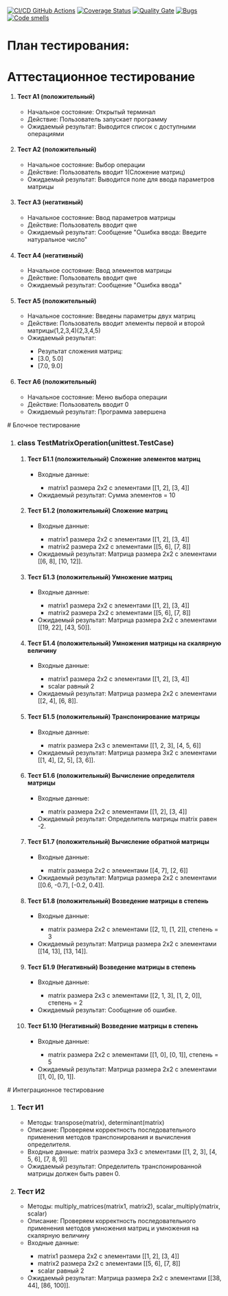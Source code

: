 [![CI/CD GitHub Actions](https://github.com/Student5427/Test2/actions/workflows/python-app.yml/badge.svg)](https://github.com/Student5427/Test2/actions/workflows/python-app.yml)
[![Coverage Status](https://coveralls.io/repos/github/Student5427/Test2/badge.svg?branch=main)](https://coveralls.io/github/Student5427/Test2?branch=main)
[![Quality Gate](https://sonarcloud.io/api/project_badges/measure?project=Student5427_Test2&metric=alert_status)](https://sonarcloud.io/dashboard?id=Student5427_Test2)
[![Bugs](https://sonarcloud.io/api/project_badges/measure?project=Student5427_Test2&metric=bugs)](https://sonarcloud.io/summary/new_code?id=Student5427_Test2)
[![Code smells](https://sonarcloud.io/api/project_badges/measure?project=Student5427_Test2&metric=code_smells)](https://sonarcloud.io/dashboard?id=Student5427_Test2)

# План тестирования:

# Аттестационное тестирование
<ol>
   <li>
      <h4> Тест А1 (положительный) </h4>
      <ul>
         <li> Начальное состояние: Открытый терминал </li>
         <li> Действие: Пользователь запускает программу</li>
         <li> Ожидаемый результат: Выводится список с доступными операциями</li>
      </ul>
   </li> 
   <li>               
      <h4> Тест А2 (положительный) </h4>
      <ul>
         <li> Начальное состояние: Выбор операции </li>
         <li> Действие: Пользователь вводит 1(Сложение матриц) </li>
         <li> Ожидаемый результат: Выводится поле для ввода параметров матрицы </li>
      </ul>
   </li>           
   <li>            
      <h4> Тест А3 (негативный) </h4>
      <ul>
         <li> Начальное состояние: Ввод параметров матрицы </li>
         <li> Действие: Пользователь вводит qwe </li>
         <li> Ожидаемый результат: Сообщение "Ошибка ввода: Введите натуральное число" </li>
      </ul>
   </li>
   <li>            
      <h4> Тест А4 (негативный) </h4>
      <ul>
         <li> Начальное состояние: Ввод элементов матрицы </li>
         <li> Действие: Пользователь вводит qwe </li>
         <li> Ожидаемый результат: Сообщение "Ошибка ввода" </li>
      </ul>
   </li>
   <li>             
      <h4> Тест А5 (положительный) </h4>
      <ul>
         <li> Начальное состояние: Введены параметры двух матриц </li>
         <li> Действие: Пользователь вводит элементы первой и второй матрицы(1,2,3,4)(2,3,4,5)</li>
         <li> Ожидаемый результат: </li>
		 <ul>
			<li>Результат сложения матриц: </li>
			<li>[3.0, 5.0] </li>
			<li>[7.0, 9.0] </li>
		 </ul>
      </ul>
   </li>
   <li>              
      <h4> Тест А6 (положительный) </h4>
      <ul>
         <li> Начальное состояние: Меню выбора операции </li>
         <li> Действие: Пользователь вводит 0 </li>
         <li> Ожидаемый результат: Программа завершена </li>
      </ul>
   </li>
</ol>
# Блочное тестирование

<ol>
  <li>
    <h3>class TestMatrixOperation(unittest.TestCase)</h3>
    <ol>
		<li>
    	  <h4>Тест Б1.1 (положительный) Cложение элементов матриц</h4>
    	  <ul>
    	    <li>Входные данные:</li>
			<ul>
				<li>matrix1 размера 2x2 с элементами [[1, 2], [3, 4]]</li>
			</ul>
    	    <li>Ожидаемый результат: Сумма элементов = 10</li>
    	  </ul>
    	</li>
    	<li>
    	  <h4>Тест Б1.2 (положительный) Cложение матриц</h4>
    	  <ul>
    	    <li>Входные данные:</li>
			<ul>
				<li>matrix1 размера 2x2 с элементами [[1, 2], [3, 4]]</li>
				<li>matrix2 размера 2x2 с элементами [[5, 6], [7, 8]]</li>
			</ul>
    	    <li>Ожидаемый результат: Матрица размера 2x2 с элементами [[6, 8], [10, 12]].</li>
    	  </ul>
    	</li>
    	<li>
    	  <h4>Тест Б1.3 (положительный) Умножение матриц</h4>
    	  <ul>
    	    <li>Входные данные:</li>
			<ul>
				<li>matrix1 размера 2x2 с элементами [[1, 2], [3, 4]]</li>
				<li>matrix2 размера 2x2 с элементами [[5, 6], [7, 8]]</li>
			</ul>
    	    <li>Ожидаемый результат: Матрица размера 2x2 с элементами [[19, 22], [43, 50]].</li>
    	  </ul>
    	</li>
		<li>
    	  <h4>Тест Б1.4 (положительный) Умножения матрицы на скалярную величину</h4>
    	  <ul>
    	    <li>Входные данные:</li>
			<ul>
				<li>matrix1 размера 2x2 с элементами [[1, 2], [3, 4]]</li>
				<li>scalar равный 2</li>
			</ul>
    	    <li>Ожидаемый результат: Матрица размера 2x2 с элементами [[2, 4], [6, 8]].</li>
    	  </ul>
    	</li>
		<li>
    	  <h4>Тест Б1.5 (положительный) Транспонирование матрицы</h4>
    	  <ul>
    	    <li>Входные данные:</li>
			<ul>
				<li>matrix размера 2x3 с элементами [[1, 2, 3], [4, 5, 6]]</li>
			</ul>
    	    <li>Ожидаемый результат: Матрица размера 3x2 с элементами [[1, 4], [2, 5], [3, 6]].</li>
    	  </ul>
    	</li>
		<li>
    	  <h4>Тест Б1.6 (положительный) Вычисление определителя матрицы</h4>
    	  <ul>
    	    <li>Входные данные:</li>
			<ul>
				<li>matrix размера 2x2 с элементами [[1, 2], [3, 4]]</li>
			</ul>
    	    <li>Ожидаемый результат: Определитель матрицы matrix равен -2.</li>
    	  </ul>
    	</li>
		<li>
    	  <h4>Тест Б1.7 (положительный) Вычисление обратной матрицы</h4>
    	  <ul>
    	    <li>Входные данные:</li>
			<ul>
				<li>matrix размера 2x2 с элементами [[4, 7], [2, 6]]</li>
			</ul>
    	    <li>Ожидаемый результат: Матрица размера 2x2 с элементами [[0.6, -0.7], [-0.2, 0.4]].</li>
    	  </ul>
    	</li>
		<li>
    	  <h4>Тест Б1.8 (положительный) Возведение матрицы в степень</h4>
    	  <ul>
    	    <li>Входные данные:</li>
			<ul>
				<li>matrix размера 2x2 с элементами [[2, 1], [1, 2]], степень = 3</li>
			</ul>
    	    <li>Ожидаемый результат: Матрица размера 2x2 с элементами [[14, 13], [13, 14]].</li>
    	  </ul>
    	</li>
		<li>
    	  <h4>Тест Б1.9 (Негативный) Возведение матрицы в степень</h4>
    	  <ul>
    	    <li>Входные данные:</li>
			<ul>
				<li>matrix размера 2x3 с элементами [[2, 1, 3], [1, 2, 0]], степень = 2</li>
			</ul>
    	    <li>Ожидаемый результат: Сообщение об ошибке.</li>
    	  </ul>
    	</li>
		<li>
    	  <h4>Тест Б1.10 (Негативный) Возведение матрицы в степень</h4>
    	  <ul>
    	    <li>Входные данные:</li>
			<ul>
				<li>matrix размера 2x2 с элементами [[1, 0], [0, 1]], степень = 5</li>
			</ul>
    	    <li>Ожидаемый результат: Матрица размера 2x2 с элементами [[1, 0], [0, 1]].</li>
    	  </ul>
    	</li>
    </ol>
  </li>
</ol>
# Интеграционное тестирование

<ol>
  <li>
    <h3>Тест И1</h3>
    <ul>
      <li>Методы: transpose(matrix), determinant(matrix)</li>
      <li>Описание: Проверяем корректность последовательного применения методов транспонирования и вычисления определителя.</li>
      <li>Входные данные: matrix размера 3x3 с элементами [[1, 2, 3], [4, 5, 6], [7, 8, 9]]</li>
      <li>Ожидаемый результат: Определитель транспонированной матрицы должен быть равен 0.</li>
    </ul>	
  </li>
  <li>
    <h3>Тест И2</h3>
    <ul>
      <li>Методы: multiply_matrices(matrix1, matrix2), scalar_multiply(matrix, scalar)</li>
      <li>Описание: Проверяем корректность последовательного применения методов умножения матриц и умножения на скалярную величину</li>
      <li>Входные данные:</li>
	  <ul>
			<li>matrix1 размера 2x2 с элементами [[1, 2], [3, 4]]</li>
			<li>matrix2 размера 2x2 с элементами [[5, 6], [7, 8]]</li>
			<li>scalar равный 2</li>
	  </ul>
      <li>Ожидаемый результат: Матрица размера 2x2 с элементами [[38, 44], [86, 100]].</li>
    </ul>	
  </li>
</ol>

